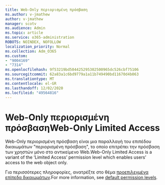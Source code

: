 ```yaml
---
title: Web-Only περιορισμένη πρόσβαση
ms.author: v-jmathew
author: v-jmathew
manager: scotv
ms.audience: Admin
ms.topic: article
ms.service: o365-administration
ROBOTS: NOINDEX, NOFOLLOW
localization_priority: Normal
ms.collection: Adm_O365
ms.custom:
- "9004169"
- "7314"
ms.openlocfilehash: 9f53219bd504425295302500965dc526cbf75106
ms.sourcegitcommit: 62a83a1c6bd9779a1a11b749490bd11670d4b063
ms.translationtype: MT
ms.contentlocale: el-GR
ms.lasthandoff: 12/02/2020
ms.locfileid: "49564816"
---
```

# <a name="web-only-limited-access"></a><span data-ttu-id="60cc8-102">Web-Only περιορισμένη πρόσβαση</span><span class="sxs-lookup"><span data-stu-id="60cc8-102">Web-Only Limited Access</span></span>

<span data-ttu-id="60cc8-103">Web-Only περιορισμένη πρόσβαση είναι μια παραλλαγή του επιπέδου δικαιωμάτων "περιορισμένη πρόσβαση", το οποίο επιτρέπει την πρόσβαση των χρηστών μόνο στο αντικείμενο Web.</span><span class="sxs-lookup"><span data-stu-id="60cc8-103">Web-Only Limited Access is a variant of the ‘Limited Access’ permission level which enables users’ access to the web object only.</span></span>

<span data-ttu-id="60cc8-104">Για περισσότερες πληροφορίες, ανατρέξτε στο θέμα [προεπιλεγμένα επίπεδα δικαιωμάτων](https://docs.microsoft.com/sharepoint/understanding-permission-levels#default-permission-levels).</span><span class="sxs-lookup"><span data-stu-id="60cc8-104">For more information, see [default permission levels](https://docs.microsoft.com/sharepoint/understanding-permission-levels#default-permission-levels).</span></span>
